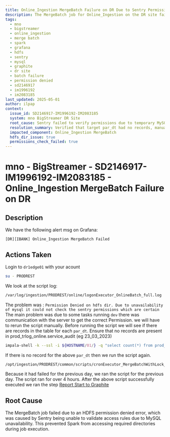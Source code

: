```yaml
---
title: Online_Ingestion MergeBatch Failure on DR Due to Sentry Permission Check Failure
description: The MergeBatch job for Online_Ingestion on the DR site failed due to a Permission Denied error in HDFS caused by Sentry failing to validate permissions during MySQL unavailability; issue resolved by rerunning the job manually and reporting to Graphite.
tags:
  - mno
  - bigstreamer
  - online_ingestion
  - merge batch
  - spark
  - grafana
  - hdfs
  - sentry
  - mysql
  - graphite
  - dr site
  - batch failure
  - permission denied
  - sd2146917
  - im1996192
  - im2083185
last_updated: 2025-05-01
author: ilpap
context:
  issue_id: SD2146917-IM1996192-IM2083185
  system: mno BigStreamer DR Site
  root_cause: Sentry failed to verify permissions due to temporary MySQL unavailability, resulting in HDFS Permission Denied error during MergeBatch job
  resolution_summary: Verified that target par_dt had no records, manually reran the MergeBatch script, and executed Report to Graphite
  impacted_component: Online_Ingestion MergeBatch
  hdfs_dir_issue: true
  permissions_check_failed: true
---
```

# mno - BigStreamer - SD2146917-IM1996192-IM2083185 - Online_Ingestion MergeBatch Failure on DR
## Description
We have the following alert msg on Grafana:
```
[DR][IBANK] Online_Ingestion MergeBatch Failed
```
## Actions Taken
Login to `dr1edge01` with your acount
```bash
su - PRODREST
```
We look at the script log:
```bash
/var/log/ingestion/PRODREST/online/logonExecutor_OnlineBatch_full.log
```
The problem was :
`Permission Denied on hdfs dir. Due to unavailability of mysql it could not check the sentry permissions which are certain`
The main problem was due to some tasks running `deν` there was communication with the server to get the correct Permission.
we will have to rerun the script manually. Before running the script we will see if there are records in the table for each `par_dt`.
Ensure that no records are present in prod_trlog_online.service_audit (eg 23_03_2023)
```bash
impala-shell -k --ssl -i ${HOSTNAME/01/} -q "select count(*) from prod_trlog_online.service_audit where par_dt='20230223';"
```
If there is no record for the above `par_dt` then we run the script again.
```bash
/opt/ingestion/PRODREST/common/scripts/cronExecutor_MergeBatchWithLock_hdfs_STABLE.sh /user/PRODREST/lock/PROD_Online_MergeBatch LOCK_ONLINE_PROD_BATCH_MERGE_TRANS /opt/ingestion/PRODREST/online/spark/submit/submitmnoSparkTopology_batch_cluster_mno_STABLE.sh PROD_Online_MergeBatch /opt/ingestion/PRODREST/online/lock/ FULL 1800 "`date --date='-1 day' '+%Y-%m-%d 00:00:00'`" "`date '+%Y-%m-%d 00:00:00'`" >> /var/log/ingestion/PRODREST/online/log/cronExecutor_onlineBatch_full.log 2>&1 &
```
Because it had failed for the previous day, we ran the script for the previous day.
The script ran for over 4 hours.
After the above script successfully executed we ran the step [Report Start to Graphite](https://metis.ghi.com/obss/oss/sysadmin-group/support/-/blob/master/KnowledgeBase/mno/BigStreamer/supportDocuments/applicationFlows/online.md#report-stats-to-graphite)
## Root Cause
The MergeBatch job failed due to an HDFS permission denied error, which was caused by Sentry being unable to validate access rules due to MySQL unavailability. This prevented Spark from accessing required directories during job execution.